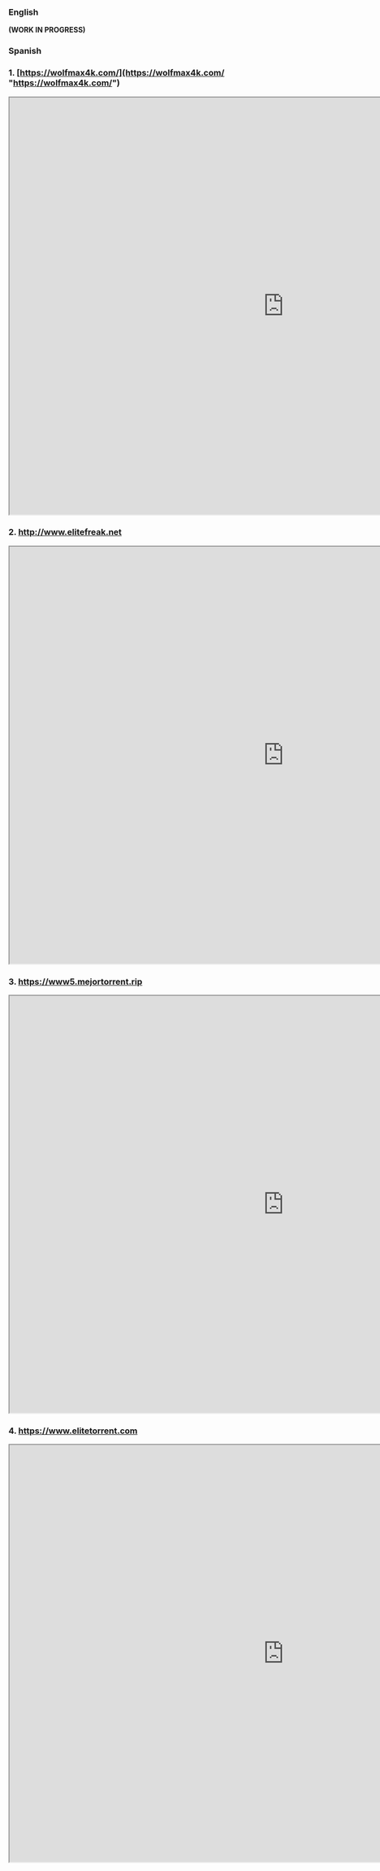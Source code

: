 
### English 

**(WORK IN PROGRESS)**

### Spanish

### 1. [https://wolfmax4k.com/](https://wolfmax4k.com/ "https://wolfmax4k.com/")

<iframe src="https://wolfmax4k.com/" width="1080" height="820"></iframe>

### 2. http://www.elitefreak.net

<iframe src="http://www.elitefreak.net" width="1080" height="820"></iframe>

### 3. https://www5.mejortorrent.rip

<iframe src="https://www5.mejortorrent.rip" width="1080" height="820"></iframe>

### 4. https://www.elitetorrent.com

<iframe src="https://www.elitetorrent.com" width="1080" height="820"></iframe>
